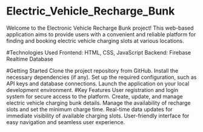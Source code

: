# Electric_Vehicle_Recharge_Bunk
Welcome to the Electronic Vehicle Recharge Bunk project! This web-based application aims to provide users with a convenient and reliable platform for finding and booking electric vehicle charging slots at various locations.

#Technologies Used
Frontend: HTML, CSS, JavaScript
Backend: Firebase Realtime Database

#Getting Started
Clone the project repository from GitHub.
Install the necessary dependencies (if any).
Set up the required configuration, such as API keys and database connections.
Launch the application on your local development environment.
#Key Features
User registration and login system for secure access to the platform. Create, update, and manage electric vehicle charging bunk details. Manage the availability of recharge slots and set the minimum charge time. Real-time data updates for immediate visibility of available charging slots. User-friendly interface for easy navigation and seamless user experience.
